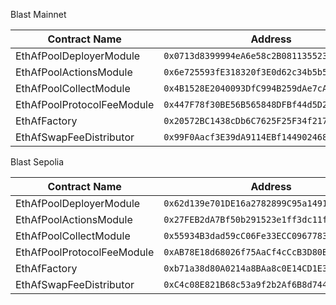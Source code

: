 Blast Mainnet

| Contract Name                        | Address                                      |
|--------------------------------------|----------------------------------------------|
| EthAfPoolDeployerModule              | `0x0713d8399994eA6e58c2B081135523bf8F31d3bd` |
| EthAfPoolActionsModule               | `0x6e725593fE318320f3E0d62c34b5b5d7b8C6c4C4` |
| EthAfPoolCollectModule               | `0x4B1528E2040093DfC994B259dAe7cA3049C182E7` |
| EthAfPoolProtocolFeeModule           | `0x447F78f30BE56B565848DFBf44d5D2be51b4A0F7` |
| EthAfFactory                         | `0x20572BC1438cDb6C7625F25F34f217186Db26814` |
| EthAfSwapFeeDistributor              | `0x99F0Aacf3E39dA9114EBf144902468110D5d0dD2` |



Blast Sepolia

| Contract Name                        | Address                                      |
|--------------------------------------|----------------------------------------------|
| EthAfPoolDeployerModule              | `0x62d139e701DE16a2782899C95a1491B6ec8e37B4` |
| EthAfPoolActionsModule               | `0x27FEB2dA7Bf50b291523e1ff3dc11f292C2b8d43` |
| EthAfPoolCollectModule               | `0x55934B3dad59cC06Fe33ECC0967783Eff337710d` |
| EthAfPoolProtocolFeeModule           | `0xAB78E18d68026f75AaCf4cCcB3D80B46C772a0B6` |
| EthAfFactory                         | `0xb71a38d80A0214a8BAa8c0E14CD1E369eA3C16CC` |
| EthAfSwapFeeDistributor              | `0xC4c08E821B68c53a9f2b2Af6B8d744cdDb6AcE13` |
